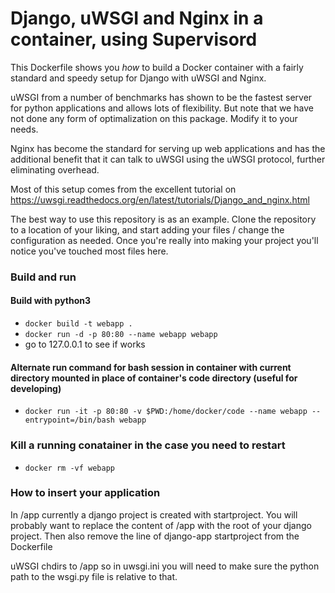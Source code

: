 # Django, uWSGI and Nginx in a container, using Supervisord

This Dockerfile shows you *how* to build a Docker container with a fairly standard
and speedy setup for Django with uWSGI and Nginx.

uWSGI from a number of benchmarks has shown to be the fastest server 
for python applications and allows lots of flexibility. But note that we have
not done any form of optimalization on this package. Modify it to your needs.

Nginx has become the standard for serving up web applications and has the 
additional benefit that it can talk to uWSGI using the uWSGI protocol, further
eliminating overhead. 

Most of this setup comes from the excellent tutorial on 
https://uwsgi.readthedocs.org/en/latest/tutorials/Django_and_nginx.html

The best way to use this repository is as an example. Clone the repository to 
a location of your liking, and start adding your files / change the configuration 
as needed. Once you're really into making your project you'll notice you've 
touched most files here.

### Build and run
#### Build with python3
* `docker build -t webapp .`
* `docker run -d -p 80:80 --name webapp webapp`
* go to 127.0.0.1 to see if works

#### Alternate run command for bash session in container with current directory mounted in place of container's code directory (useful for developing)
* `docker run -it -p 80:80 -v $PWD:/home/docker/code --name webapp --entrypoint=/bin/bash webapp`

### Kill a running conatainer in the case you need to restart
* `docker rm -vf webapp`

### How to insert your application

In /app currently a django project is created with startproject. You will
probably want to replace the content of /app with the root of your django
project. Then also remove the line of django-app startproject from the 
Dockerfile

uWSGI chdirs to /app so in uwsgi.ini you will need to make sure the python path
to the wsgi.py file is relative to that.
